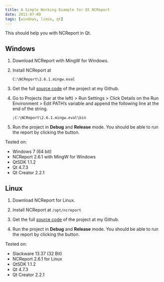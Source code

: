 ```yaml
---
title: A Simple Working Example for Qt NCReport
date: 2011-07-09
tags: [windows, linux, qt]
---
```


This should help you with NCReport in Qt.

<!--more-->

## Windows

1. Download NCReport with MingW for Windows.

1. Install NCReport at

    ```
    C:\NCReport\2.6.1.mingw.eval
    ```

1. Get the full [source code](https://github.com/amree/ncreport-example) of the project at my Github.

1. Go to Projects (bar at the left) > Run Settings > Click Details on the Run
   Environment > Edit PATH’s variable and append the following line at the end
   of the string.

   ```
   ;C:\NCReport\2.6.1.mingw.eval\bin
   ```

1. Run the project in **Debug** and **Release** mode. You should be able to run the report by clicking the button.

Tested on:

- Windows 7 (64 bit)
- NCReport 2.6.1 with MingW for Windows
- QtSDK 1.1.2
- Qt 4.7.3
- Qt Creator 2.2.1

## Linux

1. Download NCReport for Linux.

1. Install NCReport at `/opt/ncreport`

1. Get the full [source code](https://github.com/amree/ncreport-example) of the project at my Github.

1. Run the project in **Debug** and **Release** mode. You should be able to run the report by clicking the button.

Tested on:

- Slackware 13.37 (32 Bit)
- NCReport 2.6.1 for Linux
- QtSDK 1.1.2
- Qt 4.7.3
- Qt Creator 2.2.1
